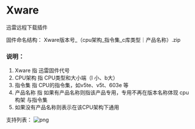 # Xware
迅雷远程下载插件 	

固件命名结构： Xware版本号_（cpu架构_指令集_c库类型｜产品名称）.zip  
### 说明：  
 
 1. Xware 指 迅雷固件代号  
 2. CPU架构 指 CPU类型和大小端（l 小、b大）  
 3. 指令集 指 CPU的指令集，如v5te、v5t、603e 等  
 4. 产品名称 指 如果有产品名称则指该产品专用，专用不再在版本名称体现 cpu构架 与指令集  
 5. 如果没有产品名称则表示在该CPU架构下通用  
 
支持列表：
![png](https://github.com/prozyy/Xware/blob/master/Img/1.png)
